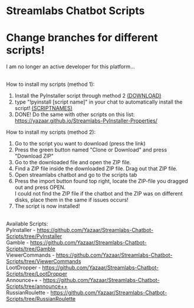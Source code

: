 # Streamlabs Chatbot Scripts 
# Change branches for different scripts!
I am no longer an active developer for this platform...<br /><br />

How to install my scripts (method 1): <br />
1. Install the PyInstaller script through method 2 <a href="https://github.com/Yazaar/Streamlabs-Chatbot-Scripts/blob/PyInstaller/PyInstaller.zip?raw=true">(DOWNLOAD)</a>
2. type "!pyinstall [script name]" in your chat to automatically install the script! <a href="https://yazaar.github.io/Streamlabs-PyInstaller-Properties/">(SCRIPTNAMES)</a>
3. DONE! Do the same with other scripts on this list: https://yazaar.github.io/Streamlabs-PyInstaller-Properties/

How to install my scripts (method 2): <br />
1. Go to the script you want to download (press the link) <br />
2. Press the green button named "Clone or Download" and press "Download ZIP" <br />
3. Go to the downloaded file and open the ZIP file. <br />
4. Find a ZIP file inside the downloaded ZIP file. Drag out that ZIP file. <br />
5. Open streamlabs chatbot and go to the scripts tab <br />
6. Press the import button found top right, locate the ZIP-file you dragged out and press OPEN. <br />
I could not find the ZIP file if the chatbot and the ZIP was on different disks, place them in the same if issues occurs! <br />
8. The script is now installed! <br /> <br />

Available Scripts: <br />
PyInstaller - https://github.com/Yazaar/Streamlabs-Chatbot-Scripts/tree/PyInstaller <br />
Gamble - https://github.com/Yazaar/Streamlabs-Chatbot-Scripts/tree/Gamble <br />
ViewerCommands - https://github.com/Yazaar/Streamlabs-Chatbot-Scripts/tree/ViewerCommands <br>
LootDropper - https://github.com/Yazaar/Streamlabs-Chatbot-Scripts/tree/LootDropper <br>
Announce++ - https://github.com/Yazaar/Streamlabs-Chatbot-Scripts/tree/announce++ <br>
RussianRoulette - https://github.com/Yazaar/Streamlabs-Chatbot-Scripts/tree/RussianRoulette
